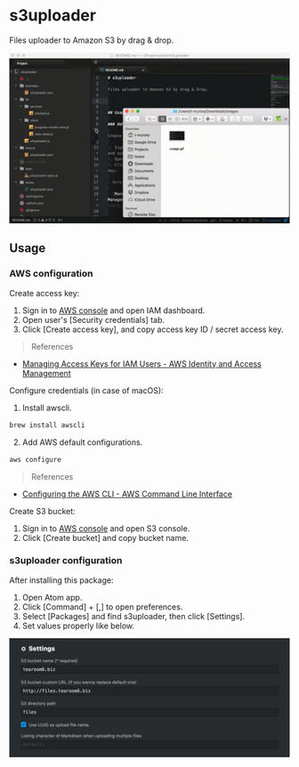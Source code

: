 # s3uploader

Files uploader to Amazon S3 by drag & drop.

![usage](./images/usage.gif)

## Usage

### AWS configuration

Create access key:

1. Sign in to [AWS console](https://console.aws.amazon.com/iam/home) and open IAM dashboard.
2. Open user's [Security credentials] tab.
3. Click [Create access key], and copy access key ID / secret access key.

> References

- [Managing Access Keys for IAM Users - AWS Identity and Access Management](https://docs.aws.amazon.com/IAM/latest/UserGuide/id_credentials_access-keys.html)


Configure credentials (in case of macOS):

1. Install awscli.

  ```sh
  brew install awscli
  ```

2. Add AWS default configurations.

  ```sh
  aws configure
  ```

> References

- [Configuring the AWS CLI - AWS Command Line Interface](https://docs.aws.amazon.com/cli/latest/userguide/cli-chap-getting-started.html)


Create S3 bucket:

1. Sign in to [AWS console](https://console.aws.amazon.com/iam/home) and open S3 console.
2. Click [Create bucket] and copy bucket name.


### s3uploader configuration

After installing this package:

1. Open Atom app.
2. Click [Command] + [,] to open preferences.
3. Select [Packages] and find s3uploader, then click [Settings].
4. Set values properly like below.

![settings](./images/settings.png)
